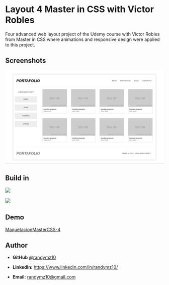 # Layout 4 Master in CSS with Victor Robles

Four advanced web layout project of the Udemy course with Victor Robles from Master in CSS where animations and responsive design were applied to this project.

## Screenshots

![](https://github.com/randymz10/Master_CSS/blob/master/MaquetacionMasterCSS-4/img/maquetacionGrid.png)


## Build in

![](https://img.shields.io/badge/HTML5-E34F26?style=for-the-badge&logo=html5&logoColor=white)

![](https://img.shields.io/badge/CSS3-1572B6?style=for-the-badge&logo=css3&logoColor=white)


## Demo

[MaquetacionMasterCSS-4 ](https://randymz10.github.io/Master_CSS/MaquetacionMasterCSS-4/index.html)


## Author

- **GitHub** [@randymz10](https://github.com/randymz10)

- **LinkedIn:** https://www.linkedin.com/in/randymz10/

- **Email:** randymz10@gmail.com